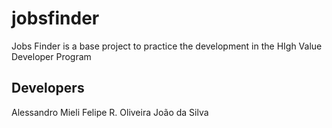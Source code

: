 # jobsfinder
Jobs Finder is a base project to practice the development in the HIgh Value Developer Program

## Developers
Alessandro Mieli
Felipe R. Oliveira
João da Silva
